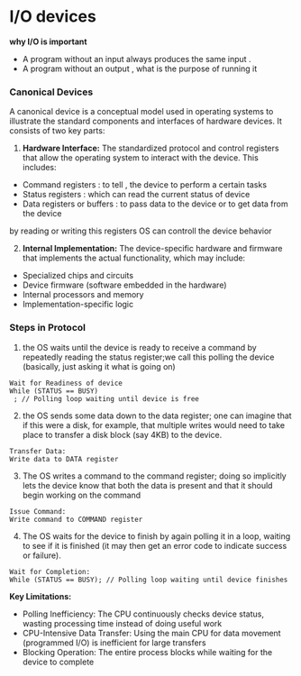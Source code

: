 # I/O devices
**why I/O is important**
- A program without an input always produces the same input .
- A program without an output , what is the purpose of running it 
 
 ### Canonical Devices 
 A canonical device is a conceptual model used in operating systems to illustrate the standard components and interfaces of hardware devices. It consists of two key parts:

1. **Hardware Interface:** The standardized protocol and control registers that allow the operating system to interact with the device. This includes:

* Command registers :  to tell , the device to perform a certain tasks
* Status registers : which can read the current status of device
* Data registers or buffers : to pass data to the device or to get data from the device

by reading or writing this registers OS can controll the device behavior 


2. **Internal Implementation:** The device-specific hardware and firmware that implements the actual functionality, which may include:

 * Specialized chips and circuits
 * Device firmware (software embedded in the hardware)
 * Internal processors and memory
 * Implementation-specific logic

 ### Steps in Protocol
 1. the OS waits until the device is ready to receive a command by repeatedly reading the status register;we call this polling the device (basically, just asking it what is going on)
 ```
 Wait for Readiness of device
 While (STATUS == BUSY)
  ; // Polling loop waiting until device is free
 ```
 2. the OS sends some data down to the data register; one can imagine that if this were a disk, for example, that multiple writes would need to take place to transfer a disk block (say 4KB) to the device.
 ```
Transfer Data:
Write data to DATA register
 ```
3. The OS writes a command to the command register; doing so implicitly lets the device know that
both the data is present and that it should begin working on the command
```
Issue Command:
Write command to COMMAND register
```
4. The OS waits for the device to finish by again polling it in a loop, waiting to see if it is finished (it may then get an error code to indicate success or failure).
```
Wait for Completion:
While (STATUS == BUSY); // Polling loop waiting until device finishes
```
**Key Limitations:**

* Polling Inefficiency: The CPU continuously checks device status, wasting processing time instead of doing useful work
* CPU-Intensive Data Transfer: Using the main CPU for data movement (programmed I/O) is inefficient for large transfers
* Blocking Operation: The entire process blocks while waiting for the device to complete